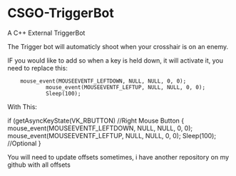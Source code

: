 # CSGO-TriggerBot
A C++ External TriggerBot

The Trigger bot will automaticly shoot when your crosshair is on an enemy. 

IF you would like to add so when a key is held down, it will activate it, you need to replace this:

        mouse_event(MOUSEEVENTF_LEFTDOWN, NULL, NULL, 0, 0);
				mouse_event(MOUSEEVENTF_LEFTUP, NULL, NULL, 0, 0);
				Sleep(100);
       
With This:

if (getAsyncKeyState(VK_RBUTTON) //Right Mouse Button
{
        mouse_event(MOUSEEVENTF_LEFTDOWN, NULL, NULL, 0, 0);
				mouse_event(MOUSEEVENTF_LEFTUP, NULL, NULL, 0, 0);
				Sleep(100); //Optional
}

You will need to update offsets sometimes, i have another repository on my github with all offsets
